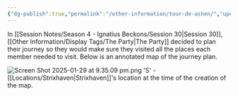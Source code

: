 ```yaml
---
{"dg-publish":true,"permalink":"/other-information/tour-de-ashen/","updated":"2025-02-08T14:51:10.982+00:00"}
---
```


In [[Session Notes/Season 4 - Ignatius Beckons/Session 30\|Session 30]], [[Other Information/Display Tags/The Party\|The Party]] decided to plan their journey so they would make sure they visited all the places each member needed to visit. Below is an annotated map of the journey plan.

![Screen Shot 2025-01-29 at 9.35.09 pm.png](/img/user/Admin/Attachments/Screen%20Shot%202025-01-29%20at%209.35.09%20pm.png)
'S' - [[Locations/Strixhaven\|Strixhaven]]'s location at the time of the creation of the map.